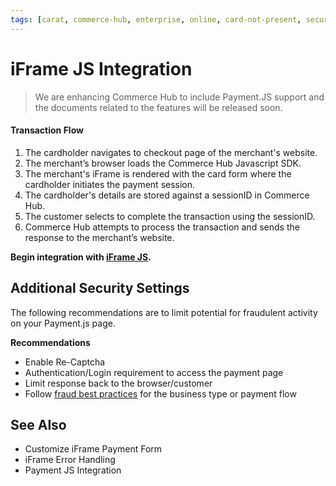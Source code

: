 ```yaml
---
tags: [carat, commerce-hub, enterprise, online, card-not-present, secure-payment-form, payment-js, tokenization]
---
```


# iFrame JS Integration

<!-- theme: danger -->
> We are enhancing Commerce Hub to include Payment.JS support and the documents related to the features will be released soon.


#### Transaction Flow

1. The cardholder navigates to checkout page of the merchant's website.
2. The merchant’s browser loads the Commerce Hub Javascript SDK.
3. The merchant's iFrame is rendered with the card form where the cardholder initiates the payment session.
4. The cardholder's details are stored against a sessionID in Commerce Hub.
5. The customer selects to complete the transaction using the sessionID. 
7. Commerce Hub attempts to process the transaction and sends the response to the merchant’s website.


**Begin integration with [iFrame JS](?path=docs/Online-Mobile-Digital/Secure-Data-Capture/iFrame-JS/iFrame-Request.md).**

## Additional Security Settings

The following recommendations are to limit potential for fraudulent activity on your Payment.js page. 

**Recommendations**

- Enable Re-Captcha
- Authentication/Login requirement to access the payment page
- Limit response back to the browser/customer
- Follow [fraud best practices](?path=docs/Resources/Guides/Fraud/Fraud-Settings.md) for the business type or payment flow

## See Also

- Customize iFrame Payment Form
- iFrame Error Handling
- Payment JS Integration
